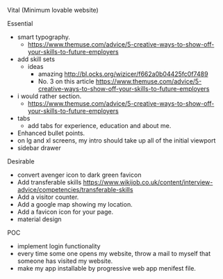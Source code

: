 Vital (Minimum lovable website)


Essential 
- smart typography. 
    - https://www.themuse.com/advice/5-creative-ways-to-show-off-your-skills-to-future-employers
- add skill sets 
    - ideas
        - amazing http://bl.ocks.org/wizicer/f662a0b04425fc0f7489
        - No. 3 on this article https://www.themuse.com/advice/5-creative-ways-to-show-off-your-skills-to-future-employers
- i would rather section. 
    - https://www.themuse.com/advice/5-creative-ways-to-show-off-your-skills-to-future-employers
- tabs
    - add tabs for experience, education and about me.
- Enhanced bullet points.
- on lg and xl screens, my intro should take up all of the initial viewport
- sidebar drawer



Desirable
- convert avenger icon to dark green favicon
- Add transferable skills https://www.wikijob.co.uk/content/interview-advice/competencies/transferable-skills
- Add a visitor counter.
- Add a google map showing my location.
- Add a favicon icon for your page.
- material design

POC
- implement login functionality
- every time some one opens my website, throw a mail to myself that someone has visited my website.
- make my app installable by progressive web app menifest file.

